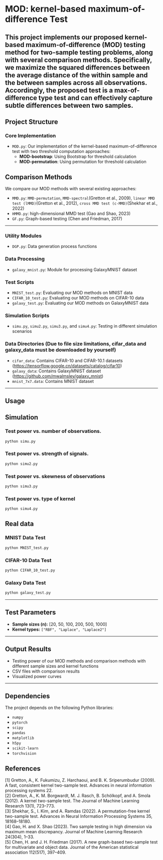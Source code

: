 # MOD: kernel-based maximum-of-difference Test

This project implements our proposed **kernel-based maximum-of-difference (MOD)** testing method for two-sample testing problems, along with several comparison methods. Specifically, we maximize the squared differences between the average distance of the within sample and the between samples across all observations. Accordingly, the proposed test is a max-of-difference type test and can effectively capture subtle differences between two samples.
---

## Project Structure

###  Core Implementation

- `MOD.py`: Our implementation of the kernel-based maximum-of-difference test with two threshold computation approaches:
  - **MOD-bootstrap**: Using Bootstrap for threshold calculation  
  - **MOD-permutation**: Using permutation for threshold calculation

## Comparison Methods

We compare our MOD methods with several existing approaches:

- `MMD.py`: `MMD-permutation`, `MMD-spectral`(Gretton et al., 2009), `linear MMD test (lMMD)`(Gretton et al., 2012), `cross MMD test (c-MMD)`(Shekhar et al., 2022)  
- `HMMD.py`: high-dimensional MMD test (Gao and Shao, 2023)  
- `GF.py`: Graph-based testing (Chen and Friedman, 2017) 


---

### Utility Modules

- `DGP.py`: Data generation process functions  

### Data Processing

- `galaxy_mnist.py`: Module for processing GalaxyMNIST dataset  

###  Test Scripts

- `MNIST_test.py`: Evaluating our MOD methods on MNIST data  
- `CIFAR_10_test.py`: Evaluating our MOD methods on CIFAR-10 data  
- `galaxy_test.py`: Evaluating our MOD methods on GalaxyMNIST data  

###  Simulation Scripts

- `simu.py`, `simu2.py`, `simu3.py`, and `simu4.py`: Testing in different simulation scenarios  

### Data Directories (Due to file size limitations, cifar_data and galaxy_data must be downloaded by yourself)

- `cifar_data`: Contains CIFAR-10 and CIFAR-10.1 datasets (https://tensorflow.google.cn/datasets/catalog/cifar10)
- `galaxy_data`: Contains GalaxyMNIST dataset (https://github.com/mwalmsley/galaxy_mnist)
- `mnist_7x7.data`: Contains MNIST dataset

---

##  Usage
##  Simulation
### Test power vs. number of observations.
```bash
python simu.py
```

### Test power vs. strength of signals.
```bash
python simu2.py
```

### Test power vs. skewness of observations
```bash
python simu3.py
```

### Test power vs. type of kernel
```bash
python simu4.py
```

## Real data
### MNIST Data Test
```bash
python MNIST_test.py
```

### CIFAR-10 Data Test
```bash
python CIFAR_10_test.py
```

### Galaxy Data Test
```bash
python galaxy_test.py
```

---

## Test Parameters

- **Sample sizes (n):** [20, 50, 100, 200, 500, 1000]  
- **Kernel types:** `["RBF", "Laplace", "Laplace2"]`  

---

## Output Results

- Testing power of our MOD methods and comparison methods with different sample sizes and kernel functions  
- CSV files with comparison results  
- Visualized power curves  

---

## Dependencies

The project depends on the following Python libraries:

- `numpy`  
- `pytorch`  
- `scipy`  
- `pandas`  
- `matplotlib`  
- `h5py`  
- `scikit-learn`  
- `torchvision`  

## References
[1] Gretton, A., K. Fukumizu, Z. Harchaoui, and B. K. Sriperumbudur (2009). A fast, consistent kernel two-sample test. Advances in neural information processing systems 22.  
[2] Gretton, A., K. M. Borgwardt, M. J. Rasch, B. Schölkopf, and A. Smola (2012). A kernel two-sample test. The Journal of Machine Learning Research 13(1), 723–773.  
[3] Shekhar, S., I. Kim, and A. Ramdas (2022). A permutation-free kernel two-sample test. Advances in Neural Information Processing Systems 35, 18168–18180.  
[4] Gao, H. and X. Shao (2023). Two sample testing in high dimension via maximum mean discrepancy. Journal of Machine Learning Research 24(304), 1–33.  
[5] Chen, H. and J. H. Friedman (2017). A new graph-based two-sample test for multivariate and object data. Journal of the American statistical association 112(517), 397–409.
